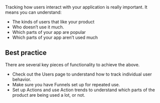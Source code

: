 Tracking how users interact with your application is really important. It means you can understand:

* The kinds of users that like your product
* Who doesn’t use it much.
* Which parts of your app are popular
* Which parts of your app aren’t used much

## Best practice 

There are several key pieces of functionality to achieve the above.
 
* Check out the Users page to understand how to track individual user behavior.
* Make sure you have Funnels set up for repeated use.
* Set up Actions and use Action trends to understand which parts of the product are being used a lot, or not.